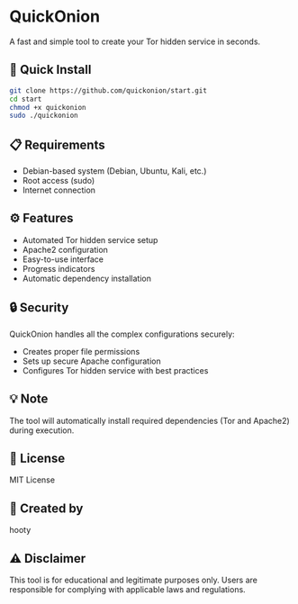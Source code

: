 # QuickOnion

A fast and simple tool to create your Tor hidden service in seconds.

## 🚀 Quick Install

```bash
git clone https://github.com/quickonion/start.git
cd start
chmod +x quickonion
sudo ./quickonion
```

## 📋 Requirements

- Debian-based system (Debian, Ubuntu, Kali, etc.)
- Root access (sudo)
- Internet connection

## ⚙️ Features

- Automated Tor hidden service setup
- Apache2 configuration
- Easy-to-use interface
- Progress indicators
- Automatic dependency installation

## 🔒 Security

QuickOnion handles all the complex configurations securely:
- Creates proper file permissions
- Sets up secure Apache configuration
- Configures Tor hidden service with best practices

## 💡 Note

The tool will automatically install required dependencies (Tor and Apache2) during execution.

## 📝 License

MIT License

## 👤 Created by

hooty

## ⚠️ Disclaimer

This tool is for educational and legitimate purposes only. Users are responsible for complying with applicable laws and regulations.
